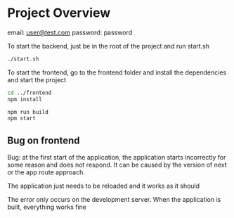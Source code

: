 # Project Overview

email: user@test.com
password: password

To start the backend, just be in the root of the project and run start.sh

```bash
./start.sh
```

To start the frontend, go to the frontend folder and install the dependencies and start the project

```bash
cd ../frontend
npm install

npm run build
npm start
```

## Bug on frontend

Bug: at the first start of the application, the application starts incorrectly for some reason and does not respond. It can be caused by the version of next or the app route approach.

The application just needs to be reloaded and it works as it should

The error only occurs on the development server. When the application is built, everything works fine

<!--
[CR]
- https://github.com/benaktom/vlcko_CheckCardApp
- proč se BE a FE buildí a starují odlišně?
- k čemu je package.json v rootu?
- v BE by se hodilo mít readme a popsat, jakou např verzi node použít a jak to spustit
- bylo by dobré někde popsat env proměnné
- škoda, že neexistuje popis endpointů (ale nebylo povinné)
-->